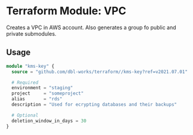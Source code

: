 # Terraform Module: VPC

Creates a VPC in AWS account. Also generates a group fo public and private submodules.


## Usage

```terraform
module "kms-key" {
  source = "github.com/dbl-works/terraform//kms-key?ref=v2021.07.01"

  # Required
  environment = "staging"
  project     = "someproject"
  alias       = "rds"
  description = "Used for ecrypting databases and their backups"

  # Optional
  deletion_window_in_days = 30
}
```

